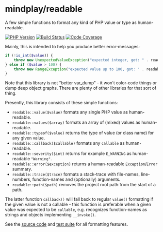 mindplay/readable
=================

A few simple functions to format any kind of PHP value or type as human-readable.

[![PHP Version](https://img.shields.io/badge/php-8.0%2B-blue.svg)](https://packagist.org/packages/mindplay/readable)
[![Build Status](https://github.com/mindplay-dk/readable/actions/workflows/ci.yml/badge.svg)](https://travis-ci.org/mindplay-dk/readable)
[![Code Coverage](https://scrutinizer-ci.com/g/mindplay-dk/readable/badges/coverage.png?b=master)](https://scrutinizer-ci.com/g/mindplay-dk/readable/?branch=master)

Mainly, this is intended to help you produce better error-messages:

```php
if (!is_int($value)) {
    throw new UnexpectedValueException("expected integer, got: " . readable::typeof($value));
} else if ($value > 100) {
    throw new RangeException("expected value up to 100, got: " . readable::value($value));
}
```

Note that this library is not "better var_dump" - it won't color-code things or dump deep
object graphs. There are plenty of other libraries for that sort of thing.

Presently, this library consists of these simple functions:

  * `readable::value($value)` formats any single PHP value as human-readable.
  * `readable::values($array)` formats an array of (mixed) values as human-readable.
  * `readable::typeof($value)` returns the type of value (or class name) for any given value.
  * `readable::callback($callable)` formats any `callable` as human-readable.
  * `readable::severity($int)` returns for example `E_WARNING` as human-readable `"Warning"`.
  * `readable::error($exception)` returns a human-readable `Exception`/`Error` summary.
  * `readable::trace($trace)` formats a stack-trace with file-names, line-numbers, function-names and (optionally) arguments.
  * `readable::path($path)` removes the project root path from the start of a path.

The latter function `callback()` will fall back to regular `value()` formatting if the given
value is not a callable - this function is preferable when a given value was expected to be
`callable`, e.g. recognizes function-names as strings and objects implementing `__invoke()`.

See the [source code](src/readable.php) and [test suite](test/test.php) for all formatting features.
